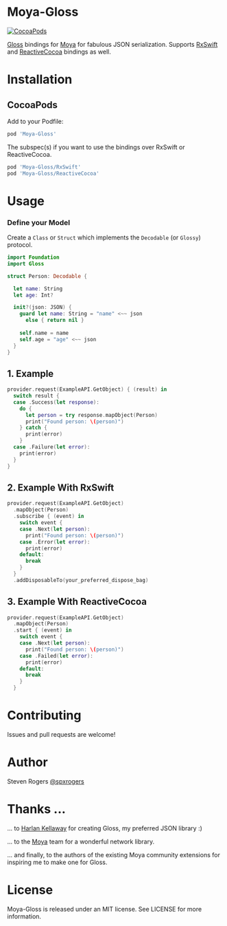 Moya-Gloss
============
[![CocoaPods](https://img.shields.io/cocoapods/v/Moya-Gloss.svg)](https://github.com/spxrogers/Moya-Gloss)

[Gloss](https://github.com/hkellaway/Gloss) bindings for [Moya](https://github.com/Moya/Moya) for fabulous JSON serialization.
Supports [RxSwift](https://github.com/ReactiveX/RxSwift/) and [ReactiveCocoa](https://github.com/ReactiveCocoa/ReactiveCocoa/) bindings as well.

# Installation

## CocoaPods

Add to your Podfile:
```ruby
pod 'Moya-Gloss'
```

The subspec(s) if you want to use the bindings over RxSwift or ReactiveCocoa.

```ruby
pod 'Moya-Gloss/RxSwift'
pod 'Moya-Gloss/ReactiveCocoa'
```

# Usage

### Define your Model
Create a `Class` or `Struct` which implements the `Decodable` (or `Glossy`) protocol.

```swift
import Foundation
import Gloss

struct Person: Decodable {

  let name: String
  let age: Int?

  init?(json: JSON) {
    guard let name: String = "name" <~~ json
      else { return nil }
    
    self.name = name
    self.age = "age" <~~ json
  }
}
```

## 1. Example


```swift
provider.request(ExampleAPI.GetObject) { (result) in
  switch result {
  case .Success(let response):
    do {
      let person = try response.mapObject(Person)
      print("Found person: \(person)")
    } catch {
      print(error)
    }
  case .Failure(let error):
    print(error)
  }
}
```

## 2. Example With RxSwift

```swift
provider.request(ExampleAPI.GetObject)
  .mapObject(Person)
  .subscribe { (event) in
    switch event {
    case .Next(let person):
      print("Found person: \(person)")
    case .Error(let error):
      print(error)
    default:
      break
    }
  }
  .addDisposableTo(your_preferred_dispose_bag)
```

## 3. Example With ReactiveCocoa

```swift
provider.request(ExampleAPI.GetObject)
  .mapObject(Person)
  .start { (event) in
    switch event {
    case .Next(let person):
      print("Found person: \(person)")
    case .Failed(let error):
      print(error)
    default:
      break
    }
  }
```

# Contributing

Issues and pull requests are welcome!

# Author

Steven Rogers [@spxrogers](https://twitter.com/spxrogers)

# Thanks ... 

... to [Harlan Kellaway](http://harlankellaway.com) for creating Gloss, my preferred JSON library :)

... to the [Moya](https://github.com/Moya) team for a wonderful network library.

... and finally, to the authors of the existing Moya community extensions for inspiring me to make one for Gloss.

# License

Moya-Gloss is released under an MIT license. See LICENSE for more information.

